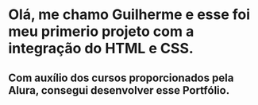 <h1>Olá, me chamo Guilherme e esse foi meu primerio projeto com a integração do HTML e CSS.</h1>

<h2>Com auxílio dos cursos proporcionados pela Alura, consegui desenvolver esse Portfólio.</h2>
